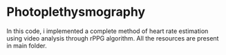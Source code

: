 # Photoplethysmography
In this code, i implemented a complete method of heart rate estimation using video analysis through rPPG algorithm. All the resources are present in main folder. 
